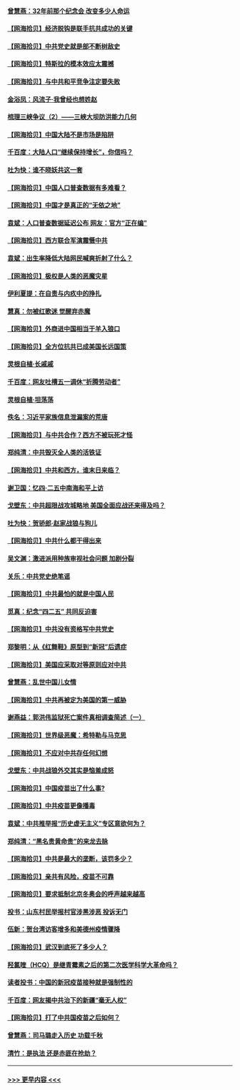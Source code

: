 #### [曾慧燕：32年前那个纪念会 改变多少人命运](../pages/nsc993/n12934233.md?t=05100352) 
#### [【网海拾贝】经济脱钩是联手抗共成功的关键](../pages/nsc993/n12934176.md?t=05100352) 
#### [【网海拾贝】中共党史就是部不断树敌史](../pages/nsc993/n12932844.md?t=05100352) 
#### [【网海拾贝】特斯拉的模本效应太震撼](../pages/nsc993/n12925626.md?t=05100352) 
#### [【网海拾贝】与中共和平竞争注定要失败](../pages/nsc993/n12923326.md?t=05100352) 
#### [金浴凤：风流子‧我曾经也想姓赵](../pages/nsc993/n12920911.md?t=05100352) 
#### [梳理三峡争议（2）——三峡大坝防洪能力几何](../pages/nsc993/n12920173.md?t=05100352) 
#### [【网海拾贝】中国大陆不是市场是陷阱](../pages/nsc993/n12920143.md?t=05100352) 
#### [千百度：大陆人口“继续保持增长”，你信吗？](../pages/nsc993/n12918946.md?t=05100352) 
#### [吐为快：谁不晓妖共这一套](../pages/nsc993/n12918941.md?t=05100352) 
#### [【网海拾贝】中国人口普查数据有多难看？](../pages/nsc993/n12917822.md?t=05100352) 
#### [【网海拾贝】中国才是真正的“无依之地”](../pages/nsc993/n12915845.md?t=05100352) 
#### [袁斌：人口普查数据延迟公布 网友：官方“正在编”](../pages/nsc993/n12915748.md?t=05100352) 
#### [【网海拾贝】西方联合军演震慑中共](../pages/nsc993/n12913466.md?t=05100352) 
#### [袁斌：出生率降低大陆网民喊爽折射了什么？](../pages/nsc993/n12913365.md?t=05100352) 
#### [【网海拾贝】极权是人类的恶魔灾星](../pages/nsc993/n12910697.md?t=05100352) 
#### [伊利夏提：在自责与内疚中的挣扎](../pages/nsc993/n12910493.md?t=05100352) 
#### [慧真：勿被红歌迷 觉醒弃赤魔](../pages/nsc993/n12910485.md?t=05100352) 
#### [【网海拾贝】外商进中国相当于羊入狼口](../pages/nsc993/n12908274.md?t=05100352) 
#### [【网海拾贝】全方位抗共已成美国长远国策](../pages/nsc993/n12906878.md?t=05100352) 
#### [灵根自植‧长戚戚](../pages/nsc993/n12905585.md?t=05100352) 
#### [千百度：网友吐槽五一调休“折腾劳动者”](../pages/nsc993/n12905934.md?t=05100352) 
#### [灵根自植‧坦荡荡](../pages/nsc993/n12905562.md?t=05100352) 
#### [佚名：习近平家族信息泄漏案的荒唐](../pages/nsc993/n12904705.md?t=05100352) 
#### [【网海拾贝】与中共合作？西方不被玩死才怪](../pages/nsc993/n12903873.md?t=05100352) 
#### [郑纯清：中共毁灭全人类的活铁证](../pages/nsc993/n12903785.md?t=05100352) 
#### [【网海拾贝】中共和西方，谁末日来临？](../pages/nsc993/n12903482.md?t=05100352) 
#### [谢卫国：忆四‧二五中南海和平上访](../pages/nsc993/n12902192.md?t=05100352) 
#### [戈壁东：中共超限战攻城略地 美国全面应战还来得及吗？](../pages/nsc993/n12902297.md?t=05100352) 
#### [吐为快：贺骄郎‧赵家战狼与狗儿](../pages/nsc993/n12902280.md?t=05100352) 
#### [【网海拾贝】中共什么都干得出来](../pages/nsc993/n12897500.md?t=05100352) 
#### [吴文渊：激进派用种族审视社会问题 加剧分裂](../pages/nsc993/n12893881.md?t=05100352) 
#### [关乐：中共党史绝笔谣](../pages/nsc993/n12897270.md?t=05100352) 
#### [【网海拾贝】中共最怕的就是中国人民](../pages/nsc993/n12894705.md?t=05100352) 
#### [觅真：纪念“四二五” 共同反迫害](../pages/nsc993/n12894553.md?t=05100352) 
#### [【网海拾贝】中共没有资格写中共党史](../pages/nsc993/n12892231.md?t=05100352) 
#### [郑黎明：从《红舞鞋》原型到“新冠”后遗症](../pages/nsc993/n12890469.md?t=05100352) 
#### [【网海拾贝】美国应采取对等原则应对中共](../pages/nsc993/n12889176.md?t=05100352) 
#### [曾慧燕：乱世中国儿女情](../pages/nsc993/n12887931.md?t=05100352) 
#### [【网海拾贝】中共再被定为美国的第一威胁](../pages/nsc993/n12887580.md?t=05100352) 
#### [谢燕益：郭洪伟监狱死亡案件真相调查简述（一）](../pages/nsc993/n12885648.md?t=05100352) 
#### [【网海拾贝】世界级恶魔：希特勒与马克思](../pages/nsc993/n12884062.md?t=05100352) 
#### [【网海拾贝】不应对中共存任何幻想](../pages/nsc993/n12881460.md?t=05100352) 
#### [戈壁东：中共战狼外交其实是恼羞成怒](../pages/nsc993/n12880392.md?t=05100352) 
#### [【网海拾贝】中国疫苗出了什么事?](../pages/nsc993/n12879124.md?t=05100352) 
#### [【网海拾贝】中共疫苗更像播毒](../pages/nsc993/n12876631.md?t=05100352) 
#### [袁斌：中共推举报“历史虚无主义”专区意欲何为？](../pages/nsc993/n12876530.md?t=05100352) 
#### [郑纯清：“黑名贵黄命贵”的来龙去脉](../pages/nsc993/n12875589.md?t=05100352) 
#### [【网海拾贝】中共是最大的垄断，该罚多少？](../pages/nsc993/n12874006.md?t=05100352) 
#### [【网海拾贝】亲共有风险，疫苗不可靠](../pages/nsc993/n12872224.md?t=05100352) 
#### [【网海拾贝】要求抵制北京冬奥会的呼声越来越高](../pages/nsc993/n12868962.md?t=05100352) 
#### [投书：山东村民举报村官涉黑涉恶 投诉无门](../pages/nsc993/n12869726.md?t=05100352) 
#### [伍新：贺台湾访客增多和美德州疫情骤降](../pages/nsc993/n12865651.md?t=05100352) 
#### [【网海拾贝】武汉到底死了多少人？](../pages/nsc993/n12863707.md?t=05100352) 
#### [羟氯喹（HCQ）是继青霉素之后的第二次医学科学大革命吗？](../pages/nsc993/n12638564.md?t=05100352) 
#### [读者投书：中国的新冠疫苗接种就是强制性的](../pages/nsc993/n12859932.md?t=05100352) 
#### [千百度：网友揭中共治下的新疆“毫无人权”](../pages/nsc993/n12858385.md?t=05100352) 
#### [【网海拾贝】打了中共国疫苗之后如何？](../pages/nsc993/n12857866.md?t=05100352) 
#### [曾慧燕：司马璐走入历史 功载千秋](../pages/nsc993/n12856996.md?t=05100352) 
#### [清竹：是执法 还是赤匪在抢劫？](../pages/nsc993/n12856952.md?t=05100352) 

----
#### [ >>> 更早内容 <<< ](../indexes/nsc993-earlier.md)

